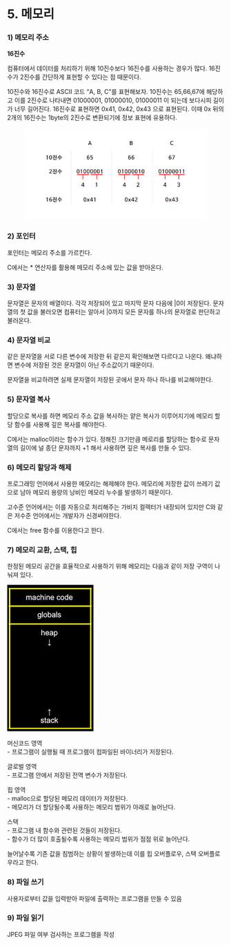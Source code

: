 # 5. 메모리

### 1) 메모리 주소

**16진수**

컴퓨터에서 데이터를 처리하기 위해 10진수보다 16진수를 사용하는 경우가 많다. 16진수가 2진수를 간단하게 표현할 수 있다는 점 때문이다.

10진수와 16진수로 ASCII 코드 “A, B, C”를 표현해보자. 10진수는 65,66,67에 해당하고 이를 2진수로 나타내면 01000001, 01000010, 01000011 이 되는데 보다시피 길이가 너무 길어진다. 16진수로 표현하면 0x41, 0x42, 0x43 으로 표현된다. 이때 0x 뒤의 2개의 16진수는 1byte의 2진수로 변환되기에 정보 표현에 유용하다.

<figure><img src="../../.gitbook/assets/image (185).png" alt=""><figcaption></figcaption></figure>



### 2) 포인터

포인터는 메모리 주소를 가르킨다.

C에서는 \* 연산자를 활용해 메모리 주소에 있는 값을 받아온다.



### 3) 문자열

문자열은 문자의 배열이다. 각각 저장되어 있고 마지막 문자 다음에 |0이 저장된다. 문자열의 첫 값을 불러오면 컴퓨터는 알아서 |0까지 모든 문자를 하나의 문자열로 판단하고 불러온다.



### 4) 문자열 비교

같은 문자열을 서로 다른 변수에 저장한 뒤 같은지 확인해보면 다르다고 나온다. 왜냐하면 변수에 저장된 것은 문자열이 아닌 주소값이기 때문이다.

문자열을 비교하려면 실제 문자열이 저장된 곳에서 문자 하나 하나를 비교해야한다.



### 5) 문자열 복사

할당으로 복사를 하면 메모리 주소 값을 복사하는 얕은 복사가 이루어지기에 메모리 할당 함수를 사용해 깊은 복사를 해야한다.

C에서는 malloc이라는 함수가 있다. 정해진 크기만큼 메로리를 할당하는 함수로 문자열의 길이에 널 종단 문자까지 +1 해서 사용하면 깊은 복사를 만들 수 있다.



### 6) 메모리 할당과 해제

프로그래밍 언어에서 사용한 메모리는 해제해야 한다. 메모리에 저장한 값이 쓰레기 값으로 남아 메모리 용량의 낭비인 메모리 누수를 발생하기 때문이다.

고수준 언어에서는 이를 자동으로 처리해주는 가비지 컬렉터가 내장되어 있지만 C와 같은 저수준 언어에서는 개발자가 신경써야한다.

C에서는 free 함수를 이용한다고 한다.



### 7) 메모리 교환, 스택, 힙

한정된 메모리 공간을 효율적으로 사용하기 위해 메모리는 다음과 같이 저장 구역이 나눠져 있다.

![](<../../.gitbook/assets/image (148).png>)

머신코드 영역\
\- 프로그램이 실행될 때 프로그램이 컴파일된 바이너리가 저장된다.

글로벌 영역\
\- 프로그램 안에서 저장된 전역 변수가 저장된다.

힙 영역\
\- malloc으로 할당된 메모리 데이터가 저장된다. \
\- 메모리가 더 할당될수록 사용하는 메모리 범위가 아래로 늘어난다.

스택\
\- 프로그램 내 함수와 관련된 것들이 저장된다.\
\- 함수가 더 많이 호출될수록 사용하는 메모리 범위가 점점 위로 늘어난다.

늘어날수록 기존 값을 침범하는 상황이 발생하는데 이를 힙 오버플로우, 스택 오버플로우라고 한다.



### 8) 파일 쓰기

사용자로부터 값을 입력받아 파일에 출력하는 프로그램을 만들 수 있음



### 9) 파일 읽기

JPEG 파일 여부 검사하는 프로그램을 작성
